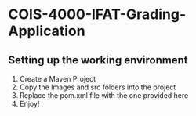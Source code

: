 # COIS-4000-IFAT-Grading-Application
## Setting up the working environment
1) Create a Maven Project
2) Copy the Images and src folders into the project
3) Replace the pom.xml file with the one provided here
4) Enjoy!
